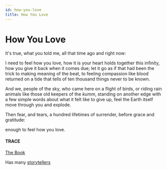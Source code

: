 ```yaml
---
id: how-you-love
title: How You Love
---
```


# How You Love

It's true, what you told me,
all that time ago and right now:

I need to feel how you love,
how it is your heart holds together
this infinity,
how you give it back
when it comes due; 
let it go
as if that had been the trick
to making meaning of the beat,
to feeling compassion like blood
returned on a tide
that tells of ten thousand things
never to be known.

And we, people of the sky,
who came here on a flight of birds,
or riding rain animals like
those old keepers of the _kumm_,
standing on another edge
with a few simple words
about what it felt like
to give up, 
feel the Earth itself 
move through you
and explode.

Then fear, and tears,
a hundred lifetimes of surrender,
before grace and gratitude:

enough
to feel how you love.


#### TRACE

[The Book](https://www.youtube.com/watch?v=cTVpoT82toY "Scrubs & Peter Gabriel")

Has many [storytellers](http://www.nb.co.za/Books/19525)
